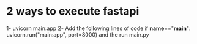# 2 ways to execute fastapi

  1- uvicorn main:app
  2- Add the following lines of code
    if __name__=="__main__":
      uvicorn.run("main:app", port=8000)
    and the run  main.py
